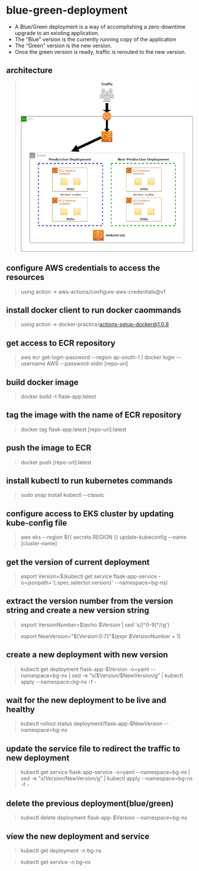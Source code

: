 # blue-green-deployment

- A Blue/Green deployment is a way of accomplishing a zero-downtime upgrade to an existing application.
- The “Blue” version is the currently running copy of the application 
- The “Green” version is the new version.
- Once the green version is ready, traffic is rerouted to the new version.

## architecture

> ![architecture](AWSInfra.jpg)

## configure AWS credentials to access the resources
> using action -> aws-actions/configure-aws-credentials@v1

## install docker client to run docker caommands
> using action -> docker-practice/actions-setup-docker@1.0.8

## get access to ECR repository 
> aws ecr get-login-password --region ap-south-1 | docker login --username AWS --password-stdin [repo-uri]

## build docker image
> docker build -t flask-app:latest

## tag the image with the name of ECR repository
> docker tag flask-app:latest [repo-uri]:latest

## push the image to ECR
> docker push [repo-uri]:latest

## install kubectl to run kubernetes commands
> sudo snap install kubectl --classic

## configure access to EKS cluster by updating kube-config file
> aws eks --region ${{ secrets.REGION }} update-kubeconfig --name [cluster-name]

## get the version of current deployment
> export Version=$(kubectl get service flask-app-service -o=jsonpath='{.spec.selector.version}' --namespace=bg-ns)

## extract the version number from the version string and create a new version string
> export VersionNumber=$(echo $Version | sed 's/[^0-9]*//g') 

> export NewVersion="${Version:0:7}"$(expr $VersionNumber + 1)


## create a new deployment with new version
> kubectl get deployment flask-app-$Version -o=yaml --namespace=bg-ns | sed -e "s/$Version/$NewVersion/g" | kubectl apply --namespace=bg-ns -f - 

## wait for the new deployment to be live and healthy
> kubectl rollout status deployment/flask-app-$NewVersion --namespace=bg-ns 

## update the service file to redirect the traffic to new deployment
> kubectl get service flask-app-service -o=yaml --namespace=bg-ns | sed -e "s/$Version/$NewVersion/g" | kubectl apply --namespace=bg-ns -f - 

## delete the previous deployment(blue/green)
> kubectl delete deployment flask-app-$Version --namespace=bg-ns 

## view the new deployment and service 
> kubectl get deployment -n bg-ns

> kubectl get service -n bg-ns


